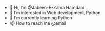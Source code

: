 - 👋 Hi, I’m @Jabeen-E-Zahra Hamdani
- 👀 I’m interested in Web development, Python
- 🌱 I’m currently learning Python
- 📫 How to reach me @email

<!---
zahrahamdani/zahrahamdani is a ✨ special ✨ repository because its `README.md` (this file) appears on your GitHub profile.
You can click the Preview link to take a look at your changes.
--->
